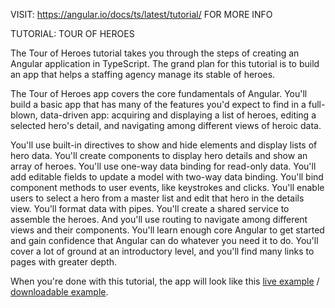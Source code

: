 VISIT: https://angular.io/docs/ts/latest/tutorial/ FOR MORE INFO

TUTORIAL: TOUR OF HEROES

The Tour of Heroes tutorial takes you through the steps of creating an Angular application in TypeScript.
The grand plan for this tutorial is to build an app that helps a staffing agency manage its stable of heroes.

The Tour of Heroes app covers the core fundamentals of Angular. You'll build a basic app that has many of the features you'd expect to find in a full-blown, data-driven app: acquiring and displaying a list of heroes, editing a selected hero's detail, and navigating among different views of heroic data.

You'll use built-in directives to show and hide elements and display lists of hero data. You'll create components to display hero details and show an array of heroes. You'll use one-way data binding for read-only data. You'll add editable fields to update a model with two-way data binding. You'll bind component methods to user events, like keystrokes and clicks. You'll enable users to select a hero from a master list and edit that hero in the details view. You'll format data with pipes. You'll create a shared service to assemble the heroes. And you'll use routing to navigate among different views and their components.
You'll learn enough core Angular to get started and gain confidence that Angular can do whatever you need it to do. You'll cover a lot of ground at an introductory level, and you'll find many links to pages with greater depth.

When you're done with this tutorial, the app will look like this [live example](https://embed.plnkr.co/?show=preview) / [downloadable example](https://angular.io/resources/zips/toh-6/toh-6.zip).
